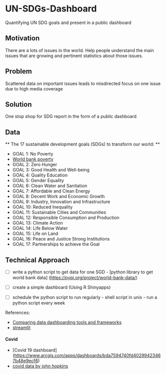 # UN-SDGs-Dashboard
Quantifying UN SDG goals and present in a public dashboard


## Motivation
There are a lots of issues in the world. Help people understand the main issues that are growing and pertinent statistics about those issues.

## Problem
Scattered data on important issues leads to misdirected focus on one issue due to high media coverage

## Solution
One stop shop for SDG report in the form of a public dashboard


## Data
** The 17 sustainable development goals (SDGs) to transform our world: **
- GOAL 1: No Poverty
 - [World bank poverty](https://pip.worldbank.org/home)
- GOAL 2: Zero Hunger
- GOAL 3: Good Health and Well-being
- GOAL 4: Quality Education
- GOAL 5: Gender Equality
- GOAL 6: Clean Water and Sanitation
- GOAL 7: Affordable and Clean Energy
- GOAL 8: Decent Work and Economic Growth
- GOAL 9: Industry, Innovation and Infrastructure
- GOAL 10: Reduced Inequality
- GOAL 11: Sustainable Cities and Communities
- GOAL 12: Responsible Consumption and Production
- GOAL 13: Climate Action
- GOAL 14: Life Below Water
- GOAL 15: Life on Land
- GOAL 16: Peace and Justice Strong Institutions
- GOAL 17: Partnerships to achieve the Goal

## Technical Approach

- [ ] write a python script to get data for one SGD
      - [python library to get world bank data] (https://pypi.org/project/world-bank-data/)
- [ ] create a simple dashboard (Using R Shinyapps)
- [ ] schedule the python script to run regularly
      - shell script in unix
      - run a python script every week


References:
- [Comparing data dashboarding tools and frameworks](https://www.datarevenue.com/en-blog/data-dashboarding-streamlit-vs-dash-vs-shiny-vs-voila#:~:text=Streamlit%20is%20a%20dashboard%20tool,into%20full%2C%20interactive%20web%20applications.)
- [streamlit](https://streamlit.io/)

#### Covid
- [Covid 19 dashboard] (https://www.arcgis.com/apps/dashboards/bda7594740fd40299423467b48e9ecf6)
- [covid data by john hopkins](https://github.com/CSSEGISandData/COVID-19)

